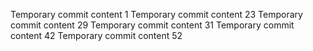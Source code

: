 Temporary commit content 1
Temporary commit content 23
Temporary commit content 29
Temporary commit content 31
Temporary commit content 42
Temporary commit content 52
